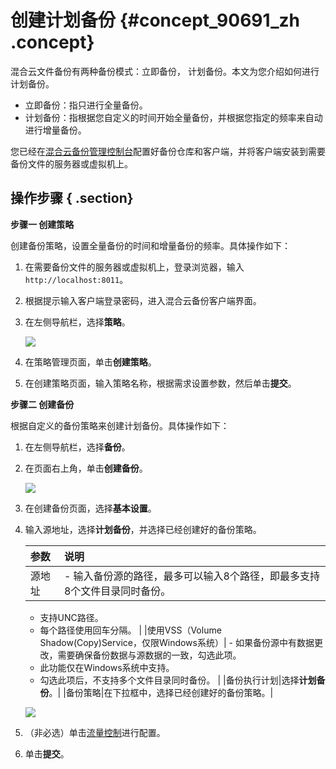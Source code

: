 # 创建计划备份 {#concept_90691_zh .concept}

混合云文件备份有两种备份模式：立即备份， 计划备份。本文为您介绍如何进行计划备份。

-   立即备份：指只进行全量备份。
-   计划备份：指根据您自定义的时间开始全量备份，并根据您指定的频率来自动进行增量备份。

您已经在[混合云备份管理控制台](https://hbr.console.aliyun.com)配置好备份仓库和客户端，并将客户端安装到需要备份文件的服务器或虚拟机上。

## 操作步骤 { .section}

**步骤一 创建策略**

创建备份策略，设置全量备份的时间和增量备份的频率。具体操作如下：

1.  在需要备份文件的服务器或虚拟机上，登录浏览器，输入`http://localhost:8011`。
2.  根据提示输入客户端登录密码，进入混合云备份客户端界面。
3.  在左侧导航栏，选择**策略**。

    ![](http://static-aliyun-doc.oss-cn-hangzhou.aliyuncs.com/assets/img/40345/154148810021154_zh-CN.png)

4.  在策略管理页面，单击**创建策略**。
5.  在创建策略页面，输入策略名称，根据需求设置参数，然后单击**提交**。

**步骤二 创建备份**

根据自定义的备份策略来创建计划备份。具体操作如下：

1.  在左侧导航栏，选择**备份**。
2.  在页面右上角，单击**创建备份**。

    ![](http://static-aliyun-doc.oss-cn-hangzhou.aliyuncs.com/assets/img/40345/154148810021155_zh-CN.png)

3.  在创建备份页面，选择**基本设置**。
4.  输入源地址，选择**计划备份**，并选择已经创建好的备份策略。

    |参数|说明|
    |:-|:-|
    |源地址|     -   输入备份源的路径，最多可以输入8个路径，即最多支持8个文件目录同时备份。
    -   支持UNC路径。
    -   每个路径使用回车分隔。
 |
    |使用VSS（Volume Shadow\(Copy\)Service，仅限Windows系统）|     -   如果备份源中有数据更改，需要确保备份数据与源数据的一致，勾选此项。
    -   此功能仅在Windows系统中支持。
    -   勾选此项后，不支持多个文件目录同时备份。
 |
    |备份执行计划|选择**计划备份**。|
    |备份策略|在下拉框中，选择已经创建好的备份策略。|

    ![](http://static-aliyun-doc.oss-cn-hangzhou.aliyuncs.com/assets/img/40345/154148810021156_zh-CN.png)

5.  （非必选）单击[流量控制](intl.zh-CN/用户指南/文件备份/流量控制.md)进行配置。
6.  单击**提交**。

